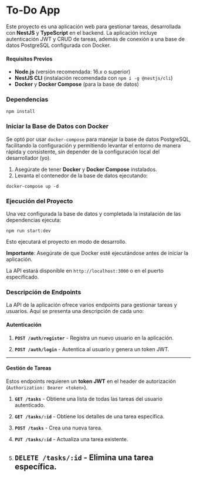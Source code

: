 # To-Do App

Este proyecto es una aplicación web para gestionar tareas, desarrollada con **NestJS** y **TypeScript** en el backend. La aplicación incluye autenticación JWT y CRUD de tareas, además de conexión a una base de datos PostgreSQL configurada con Docker.



#### Requisitos Previos

- **Node.js** (versión recomendada: 16.x o superior)
- **NestJS CLI** (instalación recomendada con `npm i -g @nestjs/cli`)
- **Docker** y **Docker Compose** (para la base de datos)



### Dependencias

```
npm install
```

### Iniciar la Base de Datos con Docker

Se optó por usar `docker-compose` para manejar la base de datos PostgreSQL, facilitando la configuración y permitiendo levantar el entorno de manera rápida y consistente, sin depender de la configuración local del desarrollador (yo).

1. Asegúrate de tener **Docker** y **Docker Compose** instalados.
2. Levanta el contenedor de la base de datos ejecutando:

```
docker-compose up -d
```

### Ejecución del Proyecto

Una vez configurada la base de datos y completada la instalación de las dependencias ejecuta:

```
npm run start:dev
```

Esto ejecutará el proyecto en modo de desarrollo.

**Importante**: Asegúrate de que Docker esté ejecutándose antes de iniciar la aplicación.

La API estará disponible en `http://localhost:3000` o en el puerto especificado.



### Descripción de Endpoints

La API de la aplicación ofrece varios endpoints para gestionar tareas y usuarios. Aquí se presenta una descripción de cada uno:

#### Autenticación

1. **`POST /auth/register`** - Registra un nuevo usuario en la aplicación.
   
   

2. **`POST /auth/login`** - Autentica al usuario y genera un token JWT.

---

#### Gestión de Tareas

Estos endpoints requieren un **token JWT** en el header de autorización (`Authorization: Bearer <token>`).

1. **`GET /tasks`** - Obtiene una lista de todas las tareas del usuario autenticado.

2. **`GET /tasks/:id`** - Obtiene los detalles de una tarea específica.

3. **`POST /tasks`** - Crea una nueva tarea.

4. **`PUT /tasks/:id`** - Actualiza una tarea existente.

5. **`DELETE /tasks/:id`** - Elimina una tarea específica.
   - 


#### 

